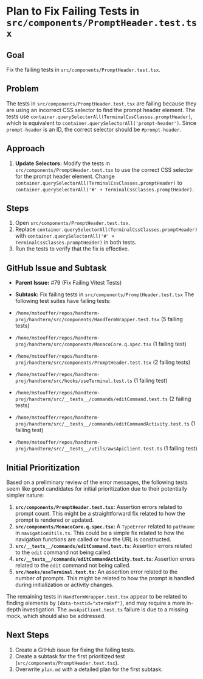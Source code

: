 # Plan to Fix Failing Tests in `src/components/PromptHeader.test.tsx`

## Goal

Fix the failing tests in `src/components/PromptHeader.test.tsx`.

## Problem

The tests in `src/components/PromptHeader.test.tsx` are failing because they are using an incorrect CSS selector to find the prompt header element. The tests use `container.querySelectorAll(TerminalCssClasses.promptHeader)`, which is equivalent to `container.querySelectorAll('prompt-header')`. Since `prompt-header` is an ID, the correct selector should be `#prompt-header`.

## Approach

1.  **Update Selectors:** Modify the tests in `src/components/PromptHeader.test.tsx` to use the correct CSS selector for the prompt header element. Change `container.querySelectorAll(TerminalCssClasses.promptHeader)` to `container.querySelectorAll('#' + TerminalCssClasses.promptHeader)`.

## Steps

1.  Open `src/components/PromptHeader.test.tsx`.
2.  Replace `container.querySelectorAll(TerminalCssClasses.promptHeader)` with `container.querySelectorAll('#' + TerminalCssClasses.promptHeader)` in both tests.
3.  Run the tests to verify that the fix is effective.

## GitHub Issue and Subtask

*   **Parent Issue:** #79 (Fix Failing Vitest Tests)
*   **Subtask:** Fix failing tests in `src/components/PromptHeader.test.tsx`
The following test suites have failing tests:

*   `/home/mstouffer/repos/handterm-proj/handterm/src/components/HandTermWrapper.test.tsx` (5 failing tests)
*   `/home/mstouffer/repos/handterm-proj/handterm/src/components/MonacoCore.q.spec.tsx` (1 failing test)
*   `/home/mstouffer/repos/handterm-proj/handterm/src/components/PromptHeader.test.tsx` (2 failing tests)
*   `/home/mstouffer/repos/handterm-proj/handterm/src/hooks/useTerminal.test.ts` (1 failing test)
*   `/home/mstouffer/repos/handterm-proj/handterm/src/__tests__/commands/editCommand.test.ts` (2 failing tests)
*   `/home/mstouffer/repos/handterm-proj/handterm/src/__tests__/commands/editCommandActivity.test.ts` (1 failing test)
*   `/home/mstouffer/repos/handterm-proj/handterm/src/__tests__/utils/awsApiClient.test.ts` (1 failing test)

## Initial Prioritization

Based on a preliminary review of the error messages, the following tests seem like good candidates for initial prioritization due to their potentially simpler nature:

1.  **`src/components/PromptHeader.test.tsx`:** Assertion errors related to prompt count. This might be a straightforward fix related to how the prompt is rendered or updated.
2.  **`src/components/MonacoCore.q.spec.tsx`:** A `TypeError` related to `pathname` in `navigationUtils.ts`. This could be a simple fix related to how the navigation functions are called or how the URL is constructed.
3.  **`src/__tests__/commands/editCommand.test.ts`**: Assertion errors related to the `edit` command not being called.
4.  **`src/__tests__/commands/editCommandActivity.test.ts`**: Assertion errors related to the `edit` command not being called.
5.  **`src/hooks/useTerminal.test.ts`:** An assertion error related to the number of prompts. This might be related to how the prompt is handled during initialization or activity changes.

The remaining tests in `HandTermWrapper.test.tsx` appear to be related to finding elements by `[data-testid="xtermRef"]`, and may require a more in-depth investigation. The `awsApiClient.test.ts` failure is due to a missing mock, which should also be addressed.

## Next Steps

1. Create a GitHub issue for fixing the failing tests.
2. Create a subtask for the first prioritized test (`src/components/PromptHeader.test.tsx`).
3. Overwrite `plan.md` with a detailed plan for the first subtask.
